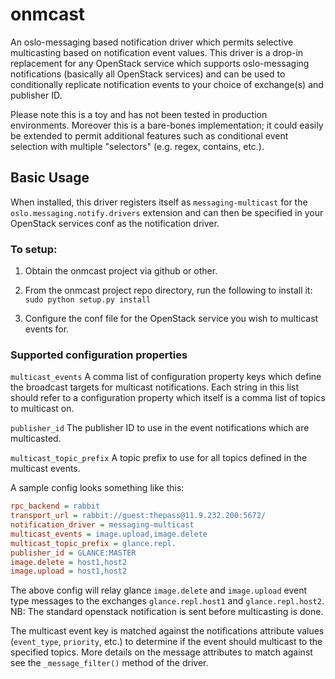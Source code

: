 # onmcast
An oslo-messaging based notification driver which permits selective
multicasting based on notification event values. This driver is a
drop-in replacement for any OpenStack service which supports
oslo-messaging notifications (basically all OpenStack services) and
can be used to conditionally replicate notification events to your
choice of exchange(s) and publisher ID.

Please note this is a toy and has not been tested in production
environments. Moreover this is a bare-bones implementation; it
could easily be extended to permit additional features such as
conditional event selection with multiple "selectors" (e.g. regex,
contains, etc.).


## Basic Usage

When installed, this driver registers itself as ```messaging-multicast```
for the ```oslo.messaging.notify.drivers``` extension and can then
be specified in your OpenStack services conf as the notification driver.

### To setup:

1. Obtain the onmcast project via github or other.

2. From the onmcast project repo directory, run the following to install it:
    ```sudo python setup.py install```

3. Configure the conf file for the OpenStack service you wish to multicast events for.


### Supported configuration properties

```multicast_events``` A comma list of configuration property keys
which define the broadcast targets for multicast notifications. Each
string in this list should refer to a configuration property which
itself is a comma list of topics to multicast on.

```publisher_id``` The publisher ID to use in the event notifications
which are multicasted.

```multicast_topic_prefix``` A topic prefix to use for all topics defined
in the multicast events.


A sample config looks something like this:

```ini
rpc_backend = rabbit
transport_url = rabbit://guest:thepass@11.9.232.200:5672/
notification_driver = messaging-multicast
multicast_events = image.upload,image.delete
multicast_topic_prefix = glance.repl.
publisher_id = GLANCE:MASTER
image.delete = host1,host2
image.upload = host1,host2
```

The above config will relay glance ```image.delete``` and ```image.upload``` event type
messages to the exchanges ```glance.repl.host1``` and ```glance.repl.host2```.
NB: The standard openstack notification is sent before multicasting is done.

The multicast event key is matched against the notifications attribute
values (```event_type```, ```priority```, etc.) to determine if the event should
multicast to the specified topics. More details on the message attributes
to match against see the ```_message_filter()``` method of the driver.

